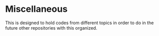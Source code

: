 # Miscellaneous
This is designed to hold codes from different topics in order to do in the future other repositories with this organized.
